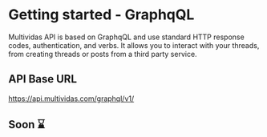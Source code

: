 # Getting started - GraphqQL

Multividas API is based on GraphqQL and use standard HTTP response codes, authentication, and verbs. It allows you to interact with your threads, from creating threads or posts from a third party service. <Badge type="info" text="V1" />

## API Base URL

https://api.multividas.com/graphql/v1/

## Soon ⌛
